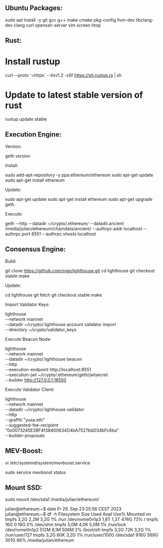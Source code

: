 Ubuntu Packages:
----------------

sudo apt install -y git gcc g++ make cmake pkg-config llvm-dev libclang-dev clang curl openssh-server vim screen htop 


Rust:
-----

# Install rustup
curl --proto '=https' --tlsv1.2 -sSf https://sh.rustup.rs | sh

# Update to latest stable version of rust
rustup update stable


Execution Engine:
-------------

Version:

geth version


Install:

sudo add-apt-repository -y ppa:ethereum/ethereum
sudo apt-get update
sudo apt-get install ethereum


Update:

sudo apt-get update
sudo apt-get install ethereum
sudo apt-get upgrade geth


Execute:

geth --http --datadir ~/crypto/.ethereum/ --datadir.ancient /media/julian/ethereum/chaindata/ancient/ --authrpc.addr localhost --authrpc.port 8551 --authrpc.vhosts localhost

Consensus Engine:
-------------

Build:

git clone https://github.com/sigp/lighthouse.git
cd lighthouse
git checkout stable
make


Update:

cd lighthouse
git fetch
git checkout stable
make


Import Validator Keys:

lighthouse \
  --network mainnet \
  --datadir ~/crypto/.lighthouse 
  account validator import \
  --directory ~/crypto/validator_keys


Execute Beacon Node:

lighthouse \
  --network mainnet \
  --datadir ~/crypto/.lighthouse beacon \
  --http \
  --execution-endpoint http://localhost:8551 \
  --execution-jwt ~/crypto/.ethereum/geth/jwtsecret \
  --builder http://127.0.0.1:18550

Execute Validator Client:

lighthouse \
  --network mainnet \
  --datadir ~/crypto/.lighthouse validator \
  --http \
  --graffiti "yusa.eth" \
  --suggested-fee-recipient "0x0073245E2BF4f38400634D4bA7527bbD34bFc6ba" \
  --builder-proposals

MEV-Boost:
-----------------------

vi /etc/systemd/system/mevboost.service

sudo service mevboost status


Mount SSD:
------------------

sudo mount /dev/sda1 /media/julian/ethereum/


julian@ethereum:~$ date
Fr 29. Sep 23:25:56 CEST 2023
julian@ethereum:~$ df -h
Filesystem      Size  Used Avail Use% Mounted on
tmpfs           3,2G  2,2M  3,2G   1% /run
/dev/nvme0n1p3  1,8T  1,3T  476G  73% /
tmpfs            16G     0   16G   0% /dev/shm
tmpfs           5,0M  4,0K  5,0M   1% /run/lock
/dev/nvme0n1p2  512M  6,1M  506M   2% /boot/efi
tmpfs           3,2G   72K  3,2G   1% /run/user/127
tmpfs           3,2G   60K  3,2G   1% /run/user/1000
/dev/sda1       916G  569G  301G  66% /media/julian/ethereum

